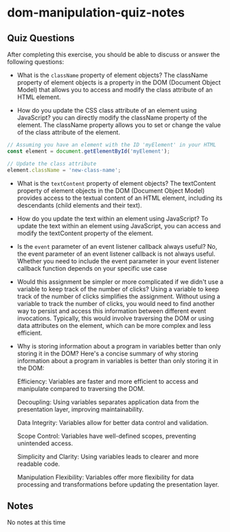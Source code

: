 # dom-manipulation-quiz-notes

## Quiz Questions

After completing this exercise, you should be able to discuss or answer the following questions:

- What is the `className` property of element objects?
  The className property of element objects is a property in the DOM (Document Object Model) that allows you to access and modify the class attribute of an HTML element.

- How do you update the CSS class attribute of an element using JavaScript?
  you can directly modify the className property of the element. The className property allows you to set or change the value of the class attribute of the element.

```javascript
// Assuming you have an element with the ID 'myElement' in your HTML
const element = document.getElementById('myElement');

// Update the class attribute
element.className = 'new-class-name';
```

- What is the `textContent` property of element objects?
  The textContent property of element objects in the DOM (Document Object Model) provides access to the textual content of an HTML element, including its descendants (child elements and their text).

- How do you update the text within an element using JavaScript?
  To update the text within an element using JavaScript, you can access and modify the textContent property of the element.

- Is the `event` parameter of an event listener callback always useful?
  No, the event parameter of an event listener callback is not always useful. Whether you need to include the event parameter in your event listener callback function depends on your specific use case

- Would this assignment be simpler or more complicated if we didn't use a variable to keep track of the number of clicks?
  Using a variable to keep track of the number of clicks simplifies the assignment. Without using a variable to track the number of clicks, you would need to find another way to persist and access this information between different event invocations. Typically, this would involve traversing the DOM or using data attributes on the element, which can be more complex and less efficient.

- Why is storing information about a program in variables better than only storing it in the DOM?
  Here's a concise summary of why storing information about a program in variables is better than only storing it in the DOM:

  Efficiency: Variables are faster and more efficient to access and manipulate compared to traversing the DOM.

  Decoupling: Using variables separates application data from the presentation layer, improving maintainability.

  Data Integrity: Variables allow for better data control and validation.

  Scope Control: Variables have well-defined scopes, preventing unintended access.

  Simplicity and Clarity: Using variables leads to clearer and more readable code.

  Manipulation Flexibility: Variables offer more flexibility for data processing and transformations before updating the presentation layer.

## Notes

No notes at this time
